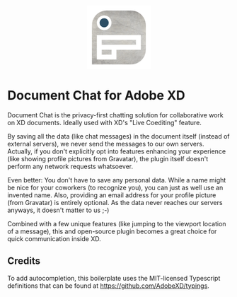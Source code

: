 <p align="center">
    <img src="./dist/icons/icon_144.png" alt="Document Chat Logo" />
</p>

# Document Chat for Adobe XD
Document Chat is the privacy-first chatting solution for collaborative work on XD documents. Ideally used with XD's "Live Coediting" feature.

By saving all the data (like chat messages) in the document itself (instead of external servers), we never send the messages to our own servers. Actually, if you don't explicitly opt into features enhancing your experience (like showing profile pictures from Gravatar), the plugin itself doesn't perform any network requests whatsoever.

Even better: You don't have to save any personal data. While a name might be nice for your coworkers (to recognize you), you can just as well use an invented name. Also, providing an email address for your profile picture (from Gravatar) is entirely optional. As the data never reaches our servers anyways, it doesn't matter to us ;-)

Combined with a few unique features (like jumping to the viewport location of a message), this and open-source plugin becomes a great choice for quick communication inside XD.

## Credits

To add autocompletion, this boilerplate uses the MIT-licensed Typescript
definitions that can be found at https://github.com/AdobeXD/typings.
